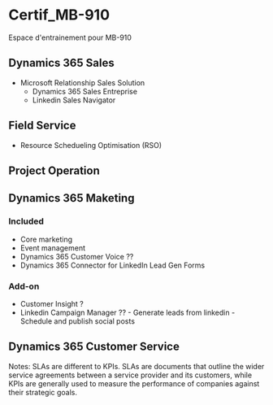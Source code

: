 # Certif_MB-910
Espace d'entrainement pour MB-910

## Dynamics 365 Sales
- Microsoft Relationship Sales Solution
  - Dynamics 365 Sales Entreprise
  - Linkedin Sales Navigator


## Field Service
- Resource Schedueling Optimisation (RSO)


## Project Operation




## Dynamics 365 Maketing

### Included
- Core marketing
- Event management
- Dynamics 365 Customer Voice ??
- Dynamics 365 Connector for LinkedIn Lead Gen Forms

### Add-on
- Customer Insight ?
- Linkedin Campaign Manager  ??
          - Generate leads from linkedin
          - Schedule and publish social posts


## Dynamics 365 Customer Service
 
 
 Notes:
 SLAs are different to KPIs. SLAs are documents that outline the wider service agreements between a service provider and its customers, while KPIs are generally used to measure the performance of companies against their strategic goals.
 
